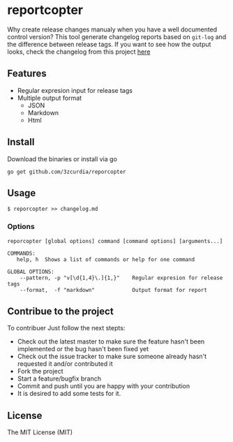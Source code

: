 # reportcopter

Why create release changes manualy when you have a well documented control version?
This tool generate changelog reports based on ```git-log``` and the difference between release tags.
If you want to see how the output looks, check the changelog from this project [here](./changelog.md)

## Features

* Regular expresion input for release tags
* Multiple output format
  * JSON
  * Markdown
  * Html

## Install

Download the binaries or install via go

    go get github.com/3zcurdia/reporcopter

## Usage

    $ reporcopter >> changelog.md

### Options

    reporcopter [global options] command [command options] [arguments...]

    COMMANDS:
       help, h  Shows a list of commands or help for one command

    GLOBAL OPTIONS:
        --pattern, -p "v[\d{1,4}\.]{1,}"	Regular expresion for release tags
        --format,  -f "markdown"	      	Output format for report


## Contribue to the project

To contribuer Just follow the next stepts:

* Check out the latest master to make sure the feature hasn't been implemented or the bug hasn't been fixed yet
* Check out the issue tracker to make sure someone already hasn't requested it and/or contributed it
* Fork the project
* Start a feature/bugfix branch
* Commit and push until you are happy with your contribution
* It is desired to add some tests for it.

## License

The MIT License (MIT)
